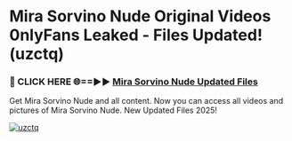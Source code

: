 # Mira Sorvino Nude Original Videos 0nlyFans Leaked - Files Updated! (uzctq)

<h3>🔴 CLICK HERE 🌐==►► <a href="https://tinyurl.com/4mcuefdz" rel="nofollow">Mira Sorvino Nude Updated Files</a></h3>

Get Mira Sorvino Nude and all content. Now you can access all videos and pictures of Mira Sorvino Nude. New Updated Files 2025!

[![uzctq](https://i.imgur.com/StAQSOY.gif)](https://tinyurl.com/4mcuefdz)

